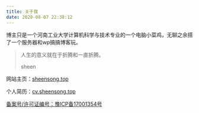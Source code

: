 ```yaml
---
title: 关于我
date: 2020-08-07 22:38:12
---
```


博主只是一个河南工业大学计算机科学与技术专业的一个电脑小菜鸡，无聊之余搭了一个服务器和wp搞搞博客玩。

> 人生的意义就在于折腾和一直折腾。
>
> sheen

网站主页：[sheensong.top](http://www.sheensong.top/)

个人简历：[cv.sheensong.top](http://cv.sheensong.top)

[备案号/许可证编号：豫ICP备17001354号](http://www.beian.miit.gov.cn/)